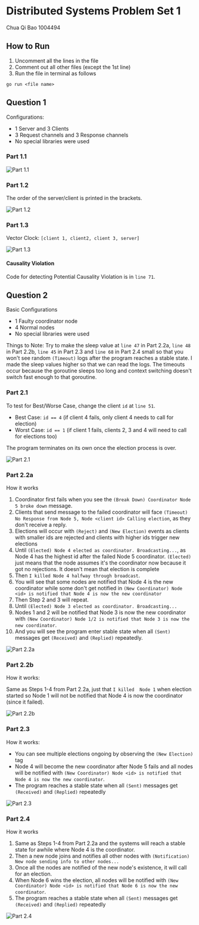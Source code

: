 # Distributed Systems Problem Set 1
Chua Qi Bao 1004494

## How to Run
1. Uncomment all the lines in the file
2. Comment out all other files (except the 1st line)
3. Run the file in terminal as follows
```
go run <file name>
```

## Question 1

Configurations:
* 1 Server and 3 Clients
* 3 Request channels and 3 Response channels
* No special libraries were used


### Part 1.1
![Part 1.1](./screenshots//part1-1.png)

### Part 1.2

The order of the server/client is printed in the brackets.

![Part 1.2](./screenshots//part1-2.png)

### Part 1.3
Vector Clock: `[client 1, client2, client 3, server]`

![Part 1.3](./screenshots//part1-2.png)

#### Causality Violation
Code for detecting Potential Causality Violation is in `line 71`. 

## Question 2
Basic Configurations
* 1 Faulty coordinator node
* 4 Normal nodes
* No special libraries were used

Things to Note:
Try to make the sleep value at `line 47` in Part 2.2a, `line 48` in Part 2.2b, `line 45` in Part 2.3 and `line 68` in Part 2.4 small so that you won't see random `(Timeout)` logs after the program reaches a stable state. I made the sleep values higher so that we can read the logs. The timeouts occur because the goroutine sleeps too long and context switching doesn't switch fast enough to that goroutine. 

### Part 2.1

To test for Best/Worse Case, change the client `id` at `line 51`.
* Best Case: `id == 4` (if client 4 fails, only client 4 needs to call for election) 
* Worst Case: `id == 1` (if client 1 fails, clients 2, 3 and 4 will need to call for elections too)

The program terminates on its own once the election process is over. 

![Part 2.1](./screenshots//part2-1.png)

### Part 2.2a
How it works
1. Coordinator first fails when you see the `(Break Down) Coordinator Node 5 broke down` message. 
2. Clients that send message to the failed coordinator will face `(Timeout) No Response from Node 5, Node <client id> Calling election`, as they don't receive a reply.
3. Elections will occur with `(Reject)` and `(New Election)` events as clients with smaller ids are rejected and clients with higher ids trigger new elections
4. Until `(Elected) Node 4 elected as coordinator. Broadcasting...`, as Node 4 has the highest id after the failed Node 5 coordinator. `(Elected)` just means that the node assumes it's the coordinator now because it got no rejections. It doesn't mean that election is complete
5. Then `I killed Node 4 halfway through broadcast`.
6. You will see that some nodes are notified that Node 4 is the new coordinator while some don't get notified in `(New Coordinator) Node <id> is notified that Node 4 is now the new coordinator`
7. Then Step 2 and 3 will repeat.
8. Until `(Elected) Node 3 elected as coordinator. Broadcasting...`
9. Nodes 1 and 2 will be notified that Node 3 is now the new coordinator with `(New Coordinator) Node 1/2 is notified that Node 3 is now the new coordinator`.
10. And you will see the program enter stable state when all `(Sent)` messages get `(Received)` and `(Replied)` repeatedly.

![Part 2.2a](./screenshots//part2-2a.png)

### Part 2.2b

How it works:

Same as Steps 1-4 from Part 2.2a, just that `I killed  Node 1` when election started so Node 1 will not be notified that Node 4 is now the coordinator (since it failed).

![Part 2.2b](./screenshots//part2-2b.png)

### Part 2.3

How it works:
* You can see multiple elections ongoing by observing the `(New Election)` tag
* Node 4 will become the new coordinator after Node 5 fails and all nodes will be notified with `(New Coordinator) Node <id> is notified that Node 4 is now the new coordinator`.
* The program reaches a stable state when all `(Sent)` messages get `(Received)` and `(Replied)` repeatedly

![Part 2.3](./screenshots//part2-3.png)

### Part 2.4

How it works
1. Same as Steps 1-4 from Part 2.2a and the systems will reach a stable state for awhile where Node 4 is the coordinator.
2. Then a new node joins and notifies all other nodes with `(Notification) New node sending info to other nodes...`
3. Once all the nodes are notified of the new node's existence, it will call for an election.
4. When Node 6 wins the election, all nodes will be notified with `(New Coordinator) Node <id> is notified that Node 6 is now the new coordinator`.
5. The program reaches a stable state when all `(Sent)` messages get `(Received)` and `(Replied)` repeatedly

![Part 2.4](./screenshots//part2-4.png)

